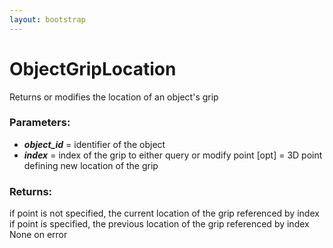 ```yaml
---
layout: bootstrap
---
```


# ObjectGripLocation

Returns or modifies the location of an object's grip
        

### Parameters:

- ***object_id*** = identifier of the object
- ***index*** = index of the grip to either query or modify
point [opt] = 3D point defining new location of the grip
        

### Returns:


if point is not specified, the current location of the grip referenced by index
if point is specified, the previous location of the grip referenced by index
None on error
        
